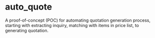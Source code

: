 # auto_quote
A proof-of-concept (POC) for automating quotation generation process, starting with extracting inquiry, matching with items in price list, to generating quotation. 
